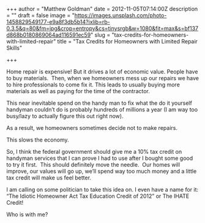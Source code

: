 +++
author = "Matthew Goldman"
date = 2012-11-05T07:14:00Z
description = ""
draft = false
image = "https://images.unsplash.com/photo-1458829549177-e9a8f3db5b14?ixlib=rb-0.3.5&q=80&fm=jpg&crop=entropy&cs=tinysrgb&w=1080&fit=max&s=bf137d868b0180869064ad116591ec59"
slug = "tax-credits-for-homeowners-with-limited-repair"
title = "Tax Credits for Homeowners with Limited Repair Skills"

+++


Home repair is expensive! But it drives a lot of economic value. People have to buy materials.  Then, when we homeowners mess up our repairs we have to hire professionals to come fix it. This leads to usually buying more materials as well as paying for the time of the contractor.  

This near inevitable spend on the handy man to fix what the do it yourself handyman couldn’t do is probably hundreds of millions a year (I am way too busy/lazy to actually figure this out right now).

As a result, we homeowners sometimes decide not to make repairs.

This slows the economy.

So, I think the federal government should give me a 10% tax credit on handyman services that I can prove I had to use after I bought some good to try it first.  This should definitely move the needle.  Our homes will improve, our values will go up, we’ll spend way too much money and a little tax credit will make us feel better.

I am calling on some politician to take this idea on. I even have a name for it: “The Idiotic Homeowner Act Tax Education Credit of 2012” or The IHATE Credit!

Who is with me?

